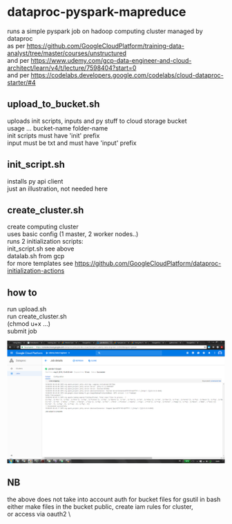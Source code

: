 # dataproc-pyspark-mapreduce
runs a simple pyspark job on hadoop computing cluster managed by dataproc \
as per https://github.com/GoogleCloudPlatform/training-data-analyst/tree/master/courses/unstructured \
and per https://www.udemy.com/gcp-data-engineer-and-cloud-architect/learn/v4/t/lecture/7598404?start=0 \
and per https://codelabs.developers.google.com/codelabs/cloud-dataproc-starter/#4

## upload_to_bucket.sh
uploads init scripts, inputs and py stuff to cloud storage bucket \
usage ... bucket-name folder-name \
init scripts must have 'init' prefix \
input must be txt and must have 'input' prefix

## init_script.sh
installs py api client \
just an illustration, not needed here

## create_cluster.sh
create computing cluster \
uses basic config (1 master, 2 worker nodes..) \
runs 2 initialization scripts: \
init_script.sh see above \
datalab.sh from gcp \
for more templates see https://github.com/GoogleCloudPlatform/dataproc-initialization-actions

## how to
run upload.sh \
run create_cluster.sh \
(chmod u+x ...) \
submit job

![Screenshot](image.png)

## NB
the above does not take into account auth for bucket files for gsutil in bash\
either make files in the bucket public, create iam rules for cluster, \
or access via oauth2 \
